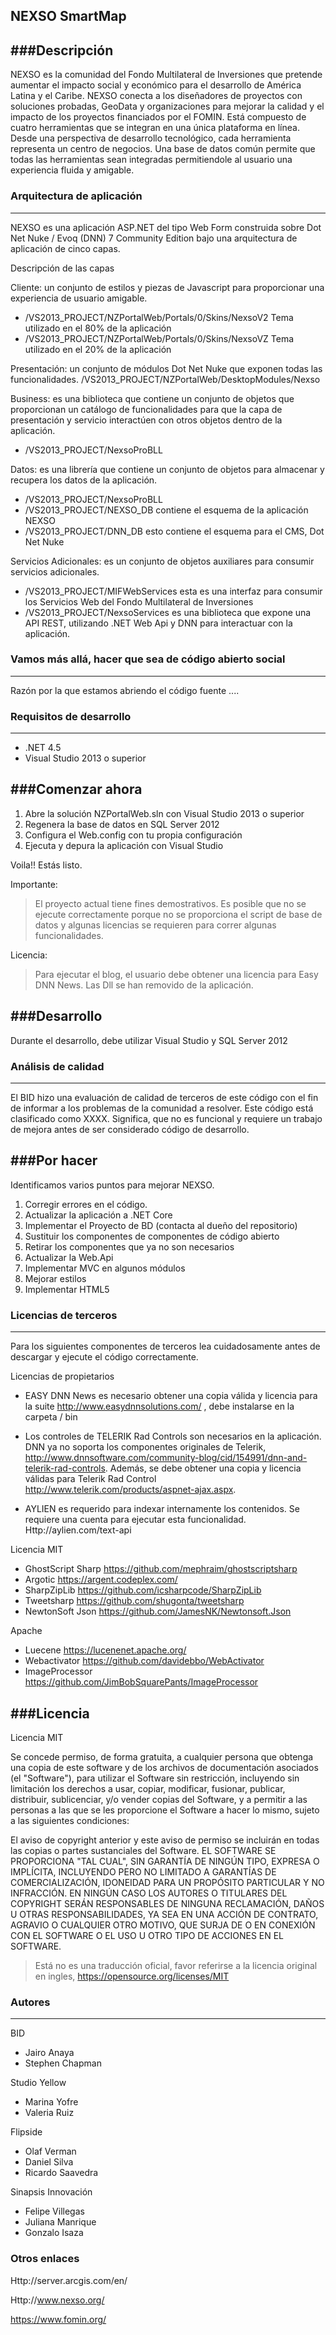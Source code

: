 ## NEXSO SmartMap

###Descripción
---

NEXSO es la comunidad del Fondo Multilateral de Inversiones que pretende aumentar el impacto social y económico para el desarrollo de América Latina y el Caribe. NEXSO conecta a los diseñadores de proyectos con soluciones probadas, GeoData y organizaciones para mejorar la calidad y el impacto de los proyectos financiados por el FOMIN. Está compuesto de cuatro herramientas que se integran en una única plataforma en línea. Desde una perspectiva de desarrollo tecnológico, cada herramienta representa un centro de negocios. Una base de datos común permite que todas las herramientas sean integradas permitiendole al usuario una experiencia fluida y amigable.

### Arquitectura de aplicación
---
NEXSO es una aplicación ASP.NET del tipo Web Form construida sobre Dot Net Nuke / Evoq (DNN) 7 Community Edition bajo una arquitectura de aplicación de cinco capas.

Descripción de las capas


Cliente: un conjunto de estilos y piezas de Javascript para proporcionar una experiencia de usuario amigable.
- /VS2013_PROJECT/NZPortalWeb/Portals/0/Skins/NexsoV2  Tema utilizado en el 80% de la aplicación
- /VS2013_PROJECT/NZPortalWeb/Portals/0/Skins/NexsoVZ  Tema utilizado en el 20% de la aplicación


Presentación: un conjunto de módulos Dot Net Nuke que exponen todas las funcionalidades.
/VS2013_PROJECT/NZPortalWeb/DesktopModules/Nexso

Business: es una biblioteca que contiene un conjunto de objetos que proporcionan un catálogo de funcionalidades para que la capa de presentación y servicio interactúen con otros objetos dentro de la aplicación.

- /VS2013_PROJECT/NexsoProBLL 


Datos: es una librería que contiene un conjunto de objetos para almacenar y recupera los datos de la aplicación.
- /VS2013_PROJECT/NexsoProBLL
- /VS2013_PROJECT/NEXSO_DB contiene el esquema de la aplicación NEXSO
- /VS2013_PROJECT/DNN_DB esto contiene el esquema para el CMS, Dot Net Nuke

Servicios Adicionales: es un conjunto de objetos auxiliares para consumir servicios adicionales.
- /VS2013_PROJECT/MIFWebServices esta es una interfaz para consumir los Servicios Web del Fondo Multilateral de Inversiones
- /VS2013_PROJECT/NexsoServices es una biblioteca que expone una API REST, utilizando .NET Web Api y DNN para interactuar con la aplicación.


### Vamos más allá, hacer que sea de código abierto social
---
Razón por la que estamos abriendo el código fuente ....

### Requisitos de desarrollo
---

- .NET 4.5
- Visual Studio 2013 o superior

###Comenzar ahora
---

1. Abre la solución NZPortalWeb.sln con Visual Studio 2013 o superior
2. Regenera la base de datos en SQL Server 2012
3. Configura el Web.config con tu propia configuración
4. Ejecuta y depura la aplicación con Visual Studio

Voila!! Estás listo.

Importante:

> El proyecto actual tiene fines demostrativos. Es posible que no se ejecute correctamente porque no se proporciona el script de base de datos y algunas licencias se requieren para correr algunas funcionalidades.

Licencia:

> Para ejecutar el blog, el usuario debe obtener una licencia para Easy DNN News. Las Dll se han removido de la aplicación.

###Desarrollo
---
Durante el desarrollo, debe utilizar Visual Studio y SQL Server 2012


### Análisis de calidad
---

El BID hizo una evaluación de calidad de terceros de este código con el fin de informar a los problemas de la comunidad a resolver. Este código está clasificado como XXXX. Significa, que no es funcional y requiere un trabajo de mejora antes de ser considerado código de desarrollo.

###Por hacer
---

Identificamos varios puntos para mejorar NEXSO.

1. Corregir errores en el código.
2. Actualizar la aplicación a .NET Core
3. Implementar el Proyecto de BD (contacta al dueño del repositorio)
4. Sustituir los componentes de componentes de código abierto
5. Retirar los componentes que ya no son necesarios
6. Actualizar la Web.Api
7. Implementar MVC en algunos módulos
9. Mejorar estilos
10. Implementar HTML5


### Licencias de terceros
---
Para los siguientes componentes de terceros lea cuidadosamente antes de descargar y ejecute el código correctamente.

Licencias de propietarios

- EASY DNN News es necesario obtener una copia válida y licencia para la suite http://www.easydnnsolutions.com/ , debe instalarse en la carpeta / bin

- Los controles de TELERIK Rad Controls son necesarios en la aplicación. DNN ya no soporta los componentes originales de Telerik, http://www.dnnsoftware.com/community-blog/cid/154991/dnn-and-telerik-rad-controls. Además, se debe obtener una copia y licencia válidas para Telerik Rad Control http://www.telerik.com/products/aspnet-ajax.aspx.

- AYLIEN es requerido para indexar internamente los contenidos. Se requiere una cuenta para ejecutar esta funcionalidad. Http://aylien.com/text-api

Licencia MIT

- GhostScript Sharp https://github.com/mephraim/ghostscriptsharp
- Argotic https://argent.codeplex.com/
- SharpZipLib https://github.com/icsharpcode/SharpZipLib
- Tweetsharp https://github.com/shugonta/tweetsharp
- NewtonSoft Json https://github.com/JamesNK/Newtonsoft.Json

Apache

- Luecene https://lucenenet.apache.org/
- Webactivator https://github.com/davidebbo/WebActivator
- ImageProcessor https://github.com/JimBobSquarePants/ImageProcessor


###Licencia
---

Licencia MIT

Se concede permiso, de forma gratuita, a cualquier persona que obtenga una copia de este software y de los archivos de documentación asociados (el "Software"), para utilizar el Software sin restricción, incluyendo sin limitación los derechos a usar, copiar, modificar, fusionar, publicar, distribuir, sublicenciar, y/o vender copias del Software, y a permitir a las personas a las que se les proporcione el Software a hacer lo mismo, sujeto a las siguientes condiciones:

El aviso de copyright anterior y este aviso de permiso se incluirán en todas las copias o partes sustanciales del Software.
EL SOFTWARE SE PROPORCIONA "TAL CUAL", SIN GARANTÍA DE NINGÚN TIPO, EXPRESA O IMPLÍCITA, INCLUYENDO PERO NO LIMITADO A GARANTÍAS DE COMERCIALIZACIÓN, IDONEIDAD PARA UN PROPÓSITO PARTICULAR Y NO INFRACCIÓN. EN NINGÚN CASO LOS AUTORES O TITULARES DEL COPYRIGHT SERÁN RESPONSABLES DE NINGUNA RECLAMACIÓN, DAÑOS U OTRAS RESPONSABILIDADES, YA SEA EN UNA ACCIÓN DE CONTRATO, AGRAVIO O CUALQUIER OTRO MOTIVO, QUE SURJA DE O EN CONEXIÓN CON EL SOFTWARE O EL USO U OTRO TIPO DE ACCIONES EN EL SOFTWARE.

>Está no es una traducción oficial, favor referirse a la licencia original en ingles, https://opensource.org/licenses/MIT


### Autores
---
BID

- Jairo Anaya
- Stephen Chapman

Studio Yellow
- Marina Yofre
- Valeria Ruiz

Flipside
- Olaf Verman
- Daniel Silva
- Ricardo Saavedra

Sinapsis Innovación

- Felipe Villegas
- Juliana Manrique
- Gonzalo Isaza

### Otros enlaces

Http://server.arcgis.com/en/

Http://www.nexso.org/

https://www.fomin.org/